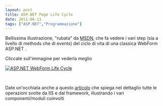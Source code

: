 ```yaml
---
layout: post
title: ASP.NET Page Life Cycle
date: 2011-06-11
tags: ["ASP.NET","Programmazione"]
---
```


Bellissima illustrazione, "rubata" da [MSDN](http://msdn.microsoft.com/en-us/library/ms178472.aspx), che fa vedere i vari step (sia a livello di methods che di events) del ciclo di vita di una classica WebForm ASP.NET .

Cliccate sull'immagine per vederla meglio

[![ASP.NET WebForm Life Cycle](/images/posts/2011/ic3864731.png "ASP.NET WebForm Life Cycle")](ic3864731.png)

&nbsp;

Date un'occhiata anche a questo [articolo](http://www.codeproject.com/KB/aspnet/ASPDOTNETPageLifecycle.aspx) che spiega nel dettaglio tutte le operazioni svolte da IIS e dal framework, illustrando i vari componenti/moduli coinvolti